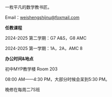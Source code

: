 

一枚平凡的数学教书匠。

Email：weishengshijnu@foxmail.com

**任教课程**

2024-2025 第二学期：G7 A&S，G8 AMC 

2024-2025 第一学期：1A，2A，AMC 8

**办公时间&地点**

初中MYP教学楼 Room 203

08:00 AM——4:30 PM，大部分时候会呆到5:30 PM。

晚修在每周二7S班



